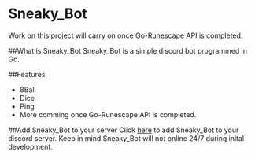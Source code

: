 # Sneaky_Bot
Work on this project will carry on once Go-Runescape API is completed.

##What is Sneaky_Bot
Sneaky_Bot is a simple discord bot programmed in Go.

##Features
- 8Ball
- Dice
- Ping
- More comming once Go-Runescape API is completed.

##Add Sneaky_Bot to your server
Click [here](https://discordapp.com/oauth2/authorize?client_id=248674304076546048&scope=bot&permissions=0) to add Sneaky_Bot to your discord server. Keep in mind Sneaky_Bot will not online 24/7 during inital development.
